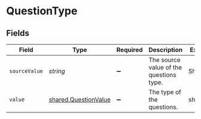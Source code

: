 # QuestionType


## Fields

| Field                                                               | Type                                                                | Required                                                            | Description                                                         | Example                                                             |
| ------------------------------------------------------------------- | ------------------------------------------------------------------- | ------------------------------------------------------------------- | ------------------------------------------------------------------- | ------------------------------------------------------------------- |
| `sourceValue`                                                       | *string*                                                            | :heavy_minus_sign:                                                  | The source value of the questions type.                             | ShortText                                                           |
| `value`                                                             | [shared.QuestionValue](../../../sdk/models/shared/questionvalue.md) | :heavy_minus_sign:                                                  | The type of the questions.                                          | short_text                                                          |